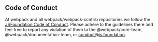 Code of Conduct
---------------

At webpack and all webpack/webpack-contrib repositories we follow the
[JSFoundation Code of Conduct][1]. Please adhere to the guidelines there and
feel free to report any violation of them to the @webpack/core-team,
@webpack/documentation-team, or <conduct@js.foundation>.


[1]: https://js.foundation/community/code-of-conduct
